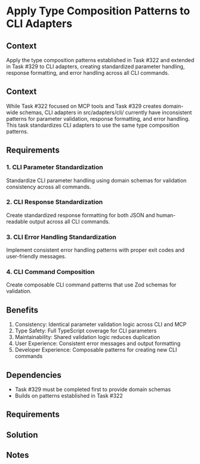 # Apply Type Composition Patterns to CLI Adapters

## Context

Apply the type composition patterns established in Task #322 and extended in Task #329 to CLI adapters, creating standardized parameter handling, response formatting, and error handling across all CLI commands.

## Context

While Task #322 focused on MCP tools and Task #329 creates domain-wide schemas, CLI adapters in src/adapters/cli/ currently have inconsistent patterns for parameter validation, response formatting, and error handling. This task standardizes CLI adapters to use the same type composition patterns.

## Requirements

### 1. CLI Parameter Standardization
Standardize CLI parameter handling using domain schemas for validation consistency across all commands.

### 2. CLI Response Standardization  
Create standardized response formatting for both JSON and human-readable output across all CLI commands.

### 3. CLI Error Handling Standardization
Implement consistent error handling patterns with proper exit codes and user-friendly messages.

### 4. CLI Command Composition
Create composable CLI command patterns that use Zod schemas for validation.

## Benefits

1. Consistency: Identical parameter validation logic across CLI and MCP
2. Type Safety: Full TypeScript coverage for CLI parameters
3. Maintainability: Shared validation logic reduces duplication
4. User Experience: Consistent error messages and output formatting
5. Developer Experience: Composable patterns for creating new CLI commands

## Dependencies

- Task #329 must be completed first to provide domain schemas
- Builds on patterns established in Task #322

## Requirements

## Solution

## Notes
